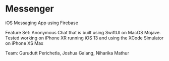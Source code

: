 # Messenger
iOS Messaging App using Firebase

Feature Set:
Anonymous Chat that is built using SwiftUI on MacOS Mojave.
Tested working on iPhone XR running iOS 13 and using the XCode Simulator on iPhone XS Max

Team: Gurudutt Perichetla, Joshua Galang, Niharika Mathur

